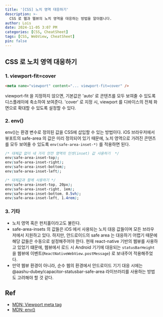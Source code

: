 ```yaml
---
title: '[CSS] 노치 영역 대응하기'
description: >-
  CSS 로 웹과 웹뷰의 노치 영역을 대응하는 방법을 알아봅니다.
author: Lois
date: 2024-11-05 3:07 PM
categories: [CSS, CheatSheet]
tags: [CSS, WebView, CheatSheet]
pin: false
---
```


## CSS 로 노치 영역 대응하기

### 1. viewport-fit=cover
```html
<meta name="viewport" content="... viewport-fit=cover" />
```
viewport-fit 을 지정하지 않으면, 기본값은 'auto' 로 콘텐츠를 모두 보여줄 수 있도록 디스플레이에 축소하여 보여준다.
'cover' 로 지정 시, viewport 를 디바이스의 전체 화면으로 확대할 수 있도록 설정할 수 있다.


### 2. env()

env()는 환경 변수로 정의된 값을 CSS에 삽입할 수 있는 방법이다. iOS 브라우저에서 뷰포트의 safe-area 의 값은 미리 정의되어 있기 때문에, 노치 영역으로 가려진 콘텐츠를 모두 보여줄 수 있도록 `env(safe-area-inset-*)` 를 적용하면 된다.

```css
/* 대체값 없이 네 가지 안전 영역의 인셋(inset) 값 사용하기  */
env(safe-area-inset-top);
env(safe-area-inset-right);
env(safe-area-inset-bottom);
env(safe-area-inset-left);

/* 대체값과 함께 사용하기 */
env(safe-area-inset-top, 20px);
env(safe-area-inset-right, 1em);
env(safe-area-inset-bottom, 0.5vh);
env(safe-area-inset-left, 1.4rem);
```


### 3. 기타
- 노치 영역 혹은 펀치홀이라고도 불린다.
- safe-area-insets 의 값들은 iOS 에서 사용되는 노치 대응 값들이며 모든 브라우저에서 지원하고 있다. 하지만, 안드로이드의 safe area 는 대응하기 어렵기 때문에 해당 값들은 수동으로 설정해주어야 한다. 
현재 react-native 기반의 웹뷰를 사용하고 있었기 떄문에, 웹뷰에서 로드 시 Android 기기에 대응되는 `statusBarHeight` 을 웹뷰에 이벤트(`ReactNativeWebView.postMessage`) 로 보내주어 적용해주었다.
- 만약 웹뷰 환경이 아니라, 순수 웹의 환경에서 안드로이드 기기 대응 시에는 @aashu-dubey/capacitor-statusbar-safe-area 라이브러리를 사용하는 방법도 고려해야 할 것 같다.



## Ref
- [MDN: Viewport meta tag](https://developer.mozilla.org/ko/docs/Web/HTML/Guides/Viewport_meta_element)
- [MDN: env()](https://developer.mozilla.org/ko/docs/Web/CSS/env)
